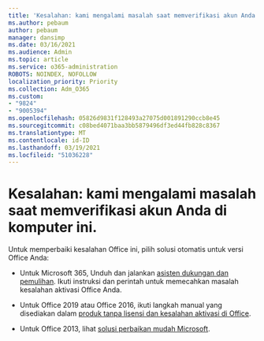 ```yaml
---
title: 'Kesalahan: kami mengalami masalah saat memverifikasi akun Anda di komputer ini.'
ms.author: pebaum
author: pebaum
manager: dansimp
ms.date: 03/16/2021
ms.audience: Admin
ms.topic: article
ms.service: o365-administration
ROBOTS: NOINDEX, NOFOLLOW
localization_priority: Priority
ms.collection: Adm_O365
ms.custom:
- "9824"
- "9005394"
ms.openlocfilehash: 05826d9831f128493a27075d001891290ccb8e45
ms.sourcegitcommit: c08bed4071baa3bb5879496df3ed44fb828c8367
ms.translationtype: MT
ms.contentlocale: id-ID
ms.lasthandoff: 03/19/2021
ms.locfileid: "51036228"
---
```

# <a name="error-were-having-trouble-verifying-your-account-on-this-computer"></a>Kesalahan: kami mengalami masalah saat memverifikasi akun Anda di komputer ini.

Untuk memperbaiki kesalahan Office ini, pilih solusi otomatis untuk versi Office Anda:

- Untuk Microsoft 365, Unduh dan jalankan [asisten dukungan dan pemulihan](https://aka.ms/SaRA-OfficeActivation-Chat). Ikuti instruksi dan perintah untuk memecahkan masalah kesalahan aktivasi Office Anda.

- Untuk Office 2019 atau Office 2016, ikuti langkah manual yang disediakan dalam [produk tanpa lisensi dan kesalahan aktivasi di Office](https://support.microsoft.com/office/0d23d3c0-c19c-4b2f-9845-5344fedc4380#bkmk_fixyourself).

- Untuk Office 2013, lihat [solusi perbaikan mudah Microsoft](https://support.microsoft.com/topic/microsoft-easy-fix-solutions-have-been-discontinued-b0f4b5f9-3b5a-bd9e-d75d-d45e2f12e16c).